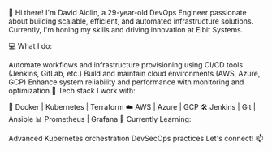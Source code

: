 👋 Hi there! I'm David Aidlin, a 29-year-old DevOps Engineer passionate about building scalable, efficient, and automated infrastructure solutions. Currently, I'm honing my skills and driving innovation at Elbit Systems.

💻 What I do:

Automate workflows and infrastructure provisioning using CI/CD tools (Jenkins, GitLab, etc.)
Build and maintain cloud environments (AWS, Azure, GCP)
Enhance system reliability and performance with monitoring and optimization
🚀 Tech stack I work with:

🐳 Docker | Kubernetes | Terraform
☁️ AWS | Azure | GCP
🛠 Jenkins | Git | Ansible
📊 Prometheus | Grafana
🌱 Currently Learning:

Advanced Kubernetes orchestration
DevSecOps practices
Let's connect! 📫

